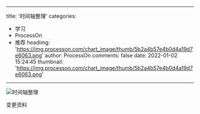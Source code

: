 
---
title: '时间轴整理'
categories: 
 - 学习
 - ProcessOn
 - 推荐
headimg: 'https://img.processon.com/chart_image/thumb/5b2a4b57e4b0d4a19d7e6063.png'
author: ProcessOn
comments: false
date: 2022-01-02 15:24:45
thumbnail: 'https://img.processon.com/chart_image/thumb/5b2a4b57e4b0d4a19d7e6063.png'
---

<div>   
<img class="thumb" alt="时间轴整理" src="https://img.processon.com/chart_image/thumb/5b2a4b57e4b0d4a19d7e6063.png" referrerpolicy="no-referrer">
<p>变更资料
</p>  
</div>
            